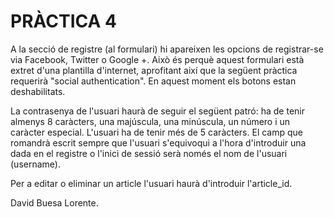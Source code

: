 # PRÀCTICA 4
A la secció de registre (al formulari) hi apareixen les opcions de registrar-se via Facebook, Twitter o Google +. Això és perquè aquest formulari està extret d'una plantilla d'internet, aprofitant així que la següent pràctica requerirà "social authentication". En aquest moment els botons estan deshabilitats.

La contrasenya de l'usuari haurà de seguir el següent patró: ha de tenir almenys 8 caràcters, una majúscula, una minúscula, un número i un caràcter especial. 
L'usuari ha de tenir més de 5 caràcters. 
El camp que romandrà escrit sempre que l'usuari s'equivoqui a l'hora d'introduir una dada en el registre o l'inici de sessió serà només el nom de l'usuari (username).

Per a editar o eliminar un article l'usuari haurà d'introduir l'article_id.

David Buesa Lorente.
